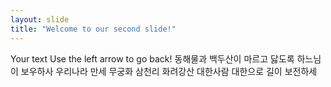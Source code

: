 ```yaml
---
layout: slide
title: "Welcome to our second slide!"
---
```

Your text
Use the left arrow to go back!
동해물과 백두산이
마르고 닳도록
하느님이 보우하사
우리나라 만세
무궁화 삼천리 화려강산
대한사람 대한으로 길이 보전하세
